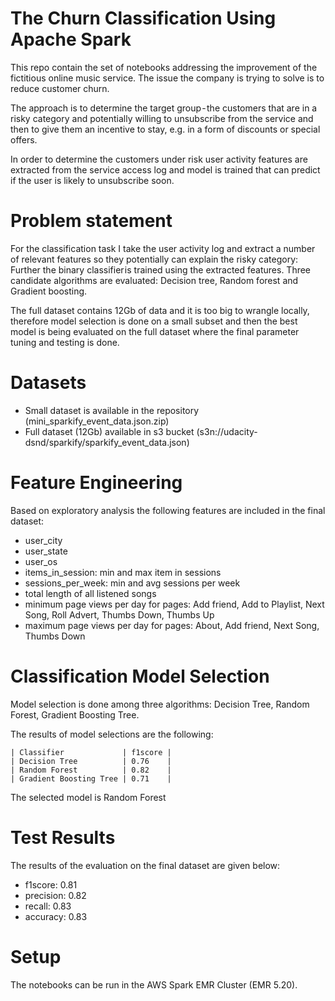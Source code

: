 # The Churn Classification Using Apache Spark

  This repo contain the set of notebooks addressing the improvement of the fictitious online music service.
  The issue the company is trying to solve is to reduce customer churn.

  The approach is to determine the target group - the customers that are in a risky category and potentially willing to unsubscribe from the service and then to give them an incentive to stay, e.g. in a form of discounts or special offers.

  In order to determine the customers under risk user activity features are extracted from the service access log and model is trained that can predict if the user is likely to unsubscribe soon.

# Problem statement

  For the classification task I take the user activity log and extract a number of relevant features so they potentially can explain the risky category:
  Further the binary classifier is trained using the extracted features. Three candidate algorithms are evaluated: Decision tree, Random forest and Gradient boosting.

  The full dataset contains 12Gb of data and it is too big to wrangle locally, therefore model selection is done on a small subset and then the best model
  is being evaluated on the full dataset where the final parameter tuning and testing is done.

# Datasets

  - Small dataset is available in the repository (mini_sparkify_event_data.json.zip)
  - Full dataset (12Gb) available in s3 bucket (s3n://udacity-dsnd/sparkify/sparkify_event_data.json)

# Feature Engineering

  Based on exploratory analysis the following features are included in the final dataset:
  - user_city
  - user_state
  - user_os
  - items_in_session: min and max item in sessions
  - sessions_per_week: min and avg sessions per week
  - total length of all listened songs
  - minimum page views per day for pages: Add friend, Add to Playlist, Next Song, Roll Advert, Thumbs Down, Thumbs Up
  - maximum page views per day for pages: About, Add friend, Next Song, Thumbs Down

# Classification Model Selection

  Model selection is done among three algorithms: Decision Tree, Random Forest, Gradient Boosting Tree.

  The results of model selections are the following:

    | Classifier             | f1score |
    | Decision Tree          | 0.76    |
    | Random Forest          | 0.82    |
    | Gradient Boosting Tree | 0.71    |

  The selected model is Random Forest

# Test Results

  The results of the evaluation on the final dataset are given below:
  - f1score: 0.81
  - precision: 0.82
  - recall: 0.83
  - accuracy: 0.83

# Setup

  The notebooks can be run in the AWS Spark EMR Cluster (EMR 5.20).
